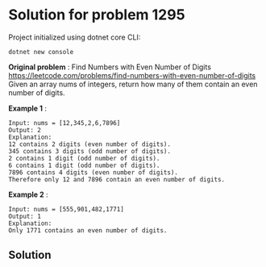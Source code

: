 # Solution for problem 1295

Project initialized using dotnet core CLI:
```
dotnet new console
```

**Original problem** : Find Numbers with Even Number of Digits https://leetcode.com/problems/find-numbers-with-even-number-of-digits   
Given an array nums of integers, return how many of them contain an even number of digits.

**Example 1** :
```
Input: nums = [12,345,2,6,7896]
Output: 2
Explanation: 
12 contains 2 digits (even number of digits). 
345 contains 3 digits (odd number of digits). 
2 contains 1 digit (odd number of digits). 
6 contains 1 digit (odd number of digits). 
7896 contains 4 digits (even number of digits). 
Therefore only 12 and 7896 contain an even number of digits.
```
**Example 2** :
```
Input: nums = [555,901,482,1771]
Output: 1 
Explanation: 
Only 1771 contains an even number of digits.
```

## Solution

```

```